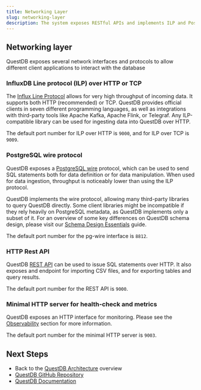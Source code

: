 ```yaml
---
title: Networking Layer
slug: networking-layer
description: The system exposes RESTful APIs and implements ILP and PostgreSQL wire protocols so that existing tools and drivers work out-of-the-box. It also offers a health and metrics endpoint.
---
```



## Networking layer

QuestDB exposes several network interfaces and protocols to allow different client applications to interact with the database

### InfluxDB Line protocol (ILP) over HTTP or TCP

The [Influx Line Protocol](/docs/reference/api/ilp/overview/) allows for very high throughput of incoming data. It supports
both HTTP (recommended) or TCP. QuestDB provides official clients in seven different programming languages, as well as
integrations with third-party tools like Apache Kafka, Apache Flink, or Telegraf. Any ILP-compatible library can be used
for ingesting data into QuestDB over HTTP.

The default port number for ILP over HTTP is `9000`, and for ILP over TCP is `9009`.

### PostgreSQL wire protocol

QuestDB exposes a [PostgreSQL wire](/docs/reference/sql/overview/#postgresql) protocol, which can be used to send SQL
statements both for data definition or for data manipulation. When used for data ingestion, throughput is noticeably
lower than using the ILP protocol.

QuestDB implements the wire protocol, allowing many third-party libraries to query QuestDB directly. Some client libraries
might be incompatible if they rely heavily on PostgreSQL metadata, as QuestDB implements only a subset of it. For an
overview of some key differences on QuestDB schema design, please visit our
[Schema Design Essentials](/docs/guides/schema-design-essentials/) guide.

The default port number for the pg-wire interface is `8812`.

### HTTP Rest API

QuestDB [REST API](/docs/reference/sql/overview/#rest-http-api) can be used to issue SQL statements over HTTP. It also
exposes and endpoint for importing CSV files, and for exporting tables and query results.

The default port number for the REST API is `9000`.

### Minimal HTTP server for health-check and metrics

QuestDB exposes an HTTP interface for monitoring. Please see the [Observability](/docs/guides/architecture/observability) section
for more information.

The default port number for the minimal HTTP server is `9003`.

## Next Steps

- Back to the [QuestDB Architecture](/docs/guides/architecture/questdb-architecture) overview
- [QuestDB GitHub Repository](https://github.com/questdb/questdb)
- [QuestDB Documentation](/docs)


